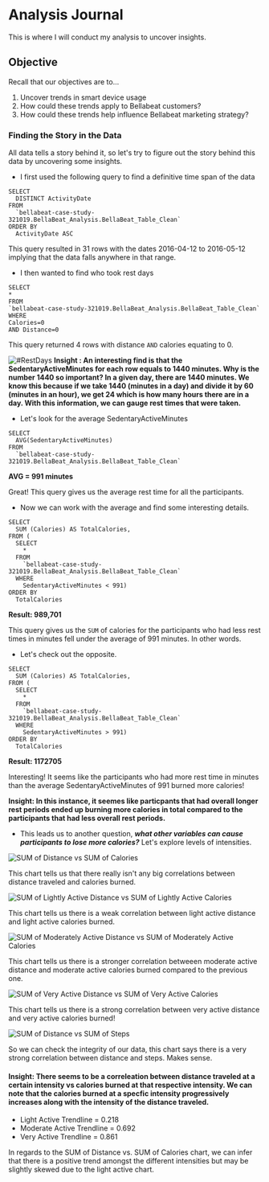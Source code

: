 # Analysis Journal
This is where I will conduct my analysis to uncover insights.

## Objective
Recall that our objectives are to...
1. Uncover trends in smart device usage
2. How could these trends apply to Bellabeat customers?
3. How could these trends help influence Bellabeat marketing strategy?

### Finding the Story in the Data
All data tells a story behind it, so let's try to figure out the story behind this data by uncovering some insights.

* I first used the following query to find a definitive time span of the data
```
SELECT
  DISTINCT ActivityDate
FROM
  `bellabeat-case-study-321019.BellaBeat_Analysis.BellaBeat_Table_Clean`
ORDER BY
  ActivityDate ASC 
  ```
  This query resulted in 31 rows with the dates 2016-04-12 to 2016-05-12 implying that the data falls anywhere in that range.
  
  * I then wanted to find who took rest days
  ```
SELECT
  *
FROM
  `bellabeat-case-study-321019.BellaBeat_Analysis.BellaBeat_Table_Clean`
WHERE
  Calories=0
  AND Distance=0 
  ```
  This query returned 4 rows with distance ```AND``` calories equating to 0.
  
  ![#RestDays](https://user-images.githubusercontent.com/88196954/132696785-7fe7a3af-30cd-4cbe-a1fa-1dd855cadae7.PNG)
**Insight : An interesting find is that the SedentaryActiveMinutes for each row equals to 1440 minutes.
Why is the number 1440 so important? In a given day, there are 1440 minutes. We know this because if we take 1440 (minutes in a day) and divide it by 60 (minutes in an hour), we get 24 which is how many hours there are in a day. With this information, we can gauge rest times that were taken.**

* Let's look for the average SedentaryActiveMinutes
```
SELECT
  AVG(SedentaryActiveMinutes)
FROM
  `bellabeat-case-study-321019.BellaBeat_Analysis.BellaBeat_Table_Clean` 
```
 **AVG = 991 minutes**
 
Great! This query gives us the average rest time for all the participants.

* Now we can work with the average and find some interesting details.
```
SELECT
  SUM (Calories) AS TotalCalories,
FROM (
  SELECT
    *
  FROM
    `bellabeat-case-study-321019.BellaBeat_Analysis.BellaBeat_Table_Clean`
  WHERE
    SedentaryActiveMinutes < 991)
ORDER BY
  TotalCalories  
```
**Result: 989,701**

This query gives us the ```SUM``` of calories for the participants who had less rest times in minutes fell under the average of 991 minutes. In other words.

* Let's check out the opposite.
```
SELECT
  SUM (Calories) AS TotalCalories,
FROM (
  SELECT
    *
  FROM
    `bellabeat-case-study-321019.BellaBeat_Analysis.BellaBeat_Table_Clean`
  WHERE
    SedentaryActiveMinutes > 991)
ORDER BY
  TotalCalories
```
**Result: 1172705**

Interesting! It seems like the participants who had more rest time in minutes than the average SedentaryActiveMinutes of 991 burned more calories!

**Insight: In this instance, it seemes like particpants that had overall longer rest periods ended up burning more calories in total compared to the participants that had less overall rest periods.**

* This leads us to another question, ***what other variables can cause participants to lose more calories?*** Let's explore levels of intensities.

![SUM of Distance vs  SUM of Calories](https://user-images.githubusercontent.com/88196954/132764015-c73f4091-94bd-4164-b1a7-3c167dc1d112.png)

This chart tells us that there really isn't any big correlations between distance traveled and calories burned.

![SUM of Lightly Active Distance vs  SUM of Lightly Active Calories](https://user-images.githubusercontent.com/88196954/132764156-e41a9b7a-2854-4b01-8646-b3cee593c094.png)

This chart tells us there is a weak correlation between light active distance and light active calories burned.

![SUM of Moderately Active Distance vs  SUM of Moderately Active Calories](https://user-images.githubusercontent.com/88196954/132764164-2f208bd4-28c2-4666-b2ba-9780d8be0a90.png)

This chart tells us there is a stronger correlation betweeen moderate active distance and moderate active calories burned compared to the previous one.

![SUM of Very Active Distance vs  SUM of Very Active Calories](https://user-images.githubusercontent.com/88196954/132764168-033b2744-a6d0-47fb-8f5f-12c80f6585d3.png)

This chart tells us there is a strong correlation between very active distance and very active calories burned!

![SUM of Distance vs  SUM of Steps](https://user-images.githubusercontent.com/88196954/132764177-5730be32-6668-43b3-99d3-4252bb525087.png)

So we can check the integrity of our data, this chart says there is a very strong correlation between distance and steps. Makes sense.

#### Insight: There seems to be a correleation between distance traveled at a certain intensity vs calories burned at that respective intensity. We can note that the calories burned at a specfic intensity progressively increases along with the intensity of the distance traveled.
* Light Active Trendline = 0.218
* Moderate Active Trendline = 0.692
* Very Active Trendline = 0.861

In regards to the SUM of Distance vs. SUM of Calories chart, we can infer that there is a positive trend amongst the different intensities but may be slightly skewed due to the light active chart.
